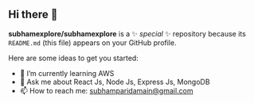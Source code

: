 ## Hi there 👋

**subhamexplore/subhamexplore** is a ✨ _special_ ✨ repository because its `README.md` (this file) appears on your GitHub profile.

Here are some ideas to get you started:

- 🌱 I’m currently learning AWS
- 💬 Ask me about React Js, Node Js, Express Js, MongoDB
- 📫 How to reach me: subhamparidamain@gmail.com
